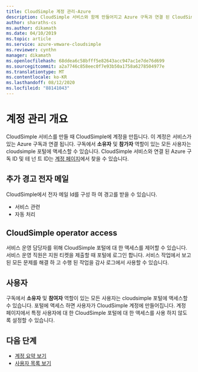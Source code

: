 ```yaml
---
title: CloudSimple 계정 관리-Azure
description: CloudSimple 서비스와 함께 만들어지고 Azure 구독과 연결 된 CloudSimple 계정을 관리 하는 방법에 대해 알아봅니다.
author: sharaths-cs
ms.author: dikamath
ms.date: 04/10/2019
ms.topic: article
ms.service: azure-vmware-cloudsimple
ms.reviewer: cynthn
manager: dikamath
ms.openlocfilehash: 68ddea6c58bfff5e82643acc947ac1e7de76d699
ms.sourcegitcommit: a2a7746c858eec0f7e93b50a1758a6278504977e
ms.translationtype: MT
ms.contentlocale: ko-KR
ms.lasthandoff: 08/12/2020
ms.locfileid: "88141043"
---
```

# <a name="account-management-overview"></a>계정 관리 개요

CloudSimple 서비스를 만들 때 CloudSimple에 계정을 만듭니다.  이 계정은 서비스가 있는 Azure 구독과 연결 됩니다.  구독에서 **소유자** 및 **참가자** 역할이 있는 모든 사용자는 cloudsimple 포털에 액세스할 수 있습니다.  CloudSimple 서비스와 연결 된 Azure 구독 ID 및 테 넌 트 ID는 [계정 페이지](account.md)에서 찾을 수 있습니다.

## <a name="additional-alert-emails"></a>추가 경고 전자 메일

CloudSimple에서 전자 메일 Id를 구성 하 여 경고를 받을 수 있습니다.

* 서비스 관련
* 자동 처리

## <a name="cloudsimple-operator-access"></a>CloudSimple operator access

서비스 운영 담당자를 위해 CloudSimple 포털에 대 한 액세스를 제어할 수 있습니다.  서비스 운영 직원은 지원 티켓을 제출할 때 포털에 로그인 합니다.  서비스 작업에서 보고 된 모든 문제를 해결 하 고 수행 된 작업을 감사 로그에서 사용할 수 있습니다.

## <a name="users"></a>사용자

구독에서 **소유자** 및 **참여자** 역할이 있는 모든 사용자는 cloudsimple 포털에 액세스할 수 있습니다.  포털에 액세스 하면 사용자가 CloudSimple 계정에 만들어집니다.  계정 페이지에서 특정 사용자에 대 한 CloudSimple 포털에 대 한 액세스를 사용 하지 않도록 설정할 수 있습니다.

## <a name="next-steps"></a>다음 단계

* [계정 요약 보기](account.md)
* [사용자 목록 보기](users.md)
